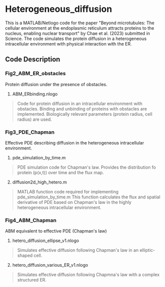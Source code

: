 # Heterogeneous_diffusion

This is a MATLAB/Netlogo code for the paper "Beyond microtubules: The cellular environment at the endoplasmic reticulum attracts proteins to the nucleus, enabling nuclear transport" by Chae et al. (2023) submitted in Science.
The code simulates the protein diffusion in a heterogeneous intracellular environment with physical interaction with the ER. 

## Code Description
### Fig2_ABM_ER_obstacles
Protein diffusion under the presence of obstacles.

1. ABM_ERbinding.nlogo
> Code for protein diffusion in an intracellular environment with obstacles.
> Binding and unbinding of proteins with obstacles are implemented.
> Biologically relevant parameters (protein radius, cell radius) are used.

### Fig3_PDE_Chapman

Effective PDE describing diffusion in the heterogeneous intracellular environment.
1. pde_simulation_by_time.m
> PDE simulation code for Chapman's law.
> Provides the distribution fo protein (p(x,t)) over time and the flux map.

2. diffusion2d_high_hetero.m
> MATLAB function code required for implementing pde_simulation_by_time.m
> This function calculates the flux and spatial derivative of PDE based on Chapman's law in the highly heterogeneous intracellular environment.


### Fig4_ABM_Chapman
ABM equivalent to effective PDE (Chapman's law)
1. hetero_diffusion_ellipse_v1.nlogo
> Simulates effective diffusion following Chapman's law in an elliptic-shaped cell.
2. hetero_diffusion_various_ER_v1.nlogo
> Simulates effective diffusion following Chapmna's law with a complex structured ER.

